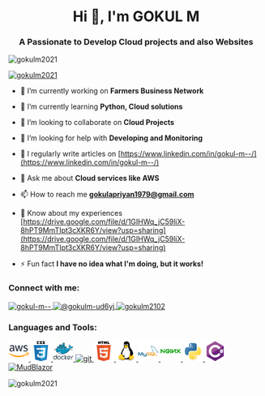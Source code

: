 <h1 align="center">Hi 👋, I'm GOKUL M</h1>
<h3 align="center">A Passionate to Develop Cloud projects and also Websites</h3>

<p align="left"> <img src="https://komarev.com/ghpvc/?username=gokulm2021&label=Profile%20views&color=0e75b6&style=flat" alt="gokulm2021" /> </p>

<p align="left"> 
  <a href="https://github.com/ryo-ma/github-profile-trophy">
    <img src="https://github-profile-trophy.vercel.app/?username=gokulm2021" alt="gokulm2021" />
  </a> 
</p>

- 🔭 I’m currently working on **Farmers Business Network**

- 🌱 I’m currently learning **Python, Cloud solutions**

- 👯 I’m looking to collaborate on **Cloud Projects**

- 🤝 I’m looking for help with **Developing and Monitoring**

- 📝 I regularly write articles on [https://www.linkedin.com/in/gokul-m--/](https://www.linkedin.com/in/gokul-m--/)

- 💬 Ask me about **Cloud services like AWS**

- 📫 How to reach me **gokulapriyan1979@gmail.com**

- 📄 Know about my experiences [https://drive.google.com/file/d/1GIHWq_jC59liX-8hPT9MmTIpt3cXKR6Y/view?usp=sharing](https://drive.google.com/file/d/1GIHWq_jC59liX-8hPT9MmTIpt3cXKR6Y/view?usp=sharing)

- ⚡ Fun fact **I have no idea what I'm doing, but it works!**

<h3 align="left">Connect with me:</h3>
<p align="left">
  <a href="https://linkedin.com/in/gokul-m--" target="blank">
    <img align="center" src="https://raw.githubusercontent.com/rahuldkjain/github-profile-readme-generator/master/src/images/icons/Social/linked-in-alt.svg" alt="gokul-m--" height="30" width="40" />
  </a>
  <a href="https://www.youtube.com/c/@gokulm-ud6yj" target="blank">
    <img align="center" src="https://raw.githubusercontent.com/rahuldkjain/github-profile-readme-generator/master/src/images/icons/Social/youtube.svg" alt="@gokulm-ud6yj" height="30" width="40" />
  </a>
  <a href="https://www.leetcode.com/gokulm2102" target="blank">
    <img align="center" src="https://raw.githubusercontent.com/rahuldkjain/github-profile-readme-generator/master/src/images/icons/Social/leet-code.svg" alt="gokulm2102" height="30" width="40" />
  </a>
</p>

<h3 align="left">Languages and Tools:</h3>
<p align="left"> 
  <a href="https://aws.amazon.com" target="_blank" rel="noreferrer">
    <img src="https://raw.githubusercontent.com/devicons/devicon/master/icons/amazonwebservices/amazonwebservices-original-wordmark.svg" alt="aws" width="40" height="40"/>
  </a> 
  <a href="https://www.w3schools.com/css/" target="_blank" rel="noreferrer">
    <img src="https://raw.githubusercontent.com/devicons/devicon/master/icons/css3/css3-original-wordmark.svg" alt="css3" width="40" height="40"/>
  </a> 
  <a href="https://www.docker.com/" target="_blank" rel="noreferrer">
    <img src="https://raw.githubusercontent.com/devicons/devicon/master/icons/docker/docker-original-wordmark.svg" alt="docker" width="40" height="40"/>
  </a> 
  <a href="https://git-scm.com/" target="_blank" rel="noreferrer">
    <img src="https://www.vectorlogo.zone/logos/git-scm/git-scm-icon.svg" alt="git" width="40" height="40"/>
  </a> 
  <a href="https://www.w3.org/html/" target="_blank" rel="noreferrer">
    <img src="https://raw.githubusercontent.com/devicons/devicon/master/icons/html5/html5-original-wordmark.svg" alt="html5" width="40" height="40"/>
  </a> 
  <a href="https://www.linux.org/" target="_blank" rel="noreferrer">
    <img src="https://raw.githubusercontent.com/devicons/devicon/master/icons/linux/linux-original.svg" alt="linux" width="40" height="40"/>
  </a> 
  <a href="https://www.mysql.com/" target="_blank" rel="noreferrer">
    <img src="https://raw.githubusercontent.com/devicons/devicon/master/icons/mysql/mysql-original-wordmark.svg" alt="mysql" width="40" height="40"/>
  </a> 
  <a href="https://www.nginx.com" target="_blank" rel="noreferrer">
    <img src="https://raw.githubusercontent.com/devicons/devicon/master/icons/nginx/nginx-original.svg" alt="nginx" width="40" height="40"/>
  </a> 
  <a href="https://www.python.org" target="_blank" rel="noreferrer">
    <img src="https://raw.githubusercontent.com/devicons/devicon/master/icons/python/python-original.svg" alt="python" width="40" height="40"/>
  </a> 
  <a href="https://learn.microsoft.com/en-us/dotnet/csharp/" target="_blank" rel="noreferrer">
    <img src="https://raw.githubusercontent.com/devicons/devicon/master/icons/csharp/csharp-original.svg" alt="C#" width="40" height="40"/>
  </a>
  <a href="https://mudblazor.com/" target="_blank" rel="noreferrer">
    <img src="https://avatars.githubusercontent.com/u/65916846?s=200&v=4" alt="MudBlazor" width="40" height="40"/>
  </a>
</p>

<p><img align="center" src="https://github-readme-stats.vercel.app/api/top-langs?username=gokulm2021&show_icons=true&locale=en&layout=compact" alt="gokulm2021" /></p>
